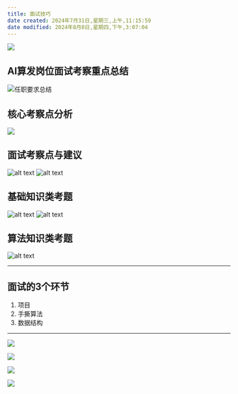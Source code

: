 ```yaml
---
title: 面试技巧
date created: 2024年7月31日,星期三,上午,11:15:59
date modified: 2024年8月8日,星期四,下午,3:07:04
---
```

![](IMG-2024-08-08-15-07-03.png)

## AI算发岗位面试考察重点总结

![任职要求总结](IMG-2024-08-08-15-07-03-1.png)

## 核心考察点分析

![](IMG-2024-08-08-15-07-03-2.png)

## 面试考察点与建议

![alt text](IMG-2024-08-08-15-07-03-3.png)
![alt text](IMG-2024-08-08-15-07-03-4.png)

## 基础知识类考题

![alt text](IMG-2024-08-08-15-07-03-5.png)
![alt text](IMG-2024-08-08-15-07-03-6.png)

## 算法知识类考题

![alt text](IMG-2024-08-08-15-07-03-7.png)

----

## 面试的3个环节

1. 项目
2. 手撕算法
3. 数据结构

---
![](IMG-2024-08-08-15-07-03-8.png)

![](IMG-2024-08-08-15-07-03-9.png)

![](IMG-2024-08-08-15-07-03-10.png)

![](IMG-2024-08-08-15-07-03-11.png)